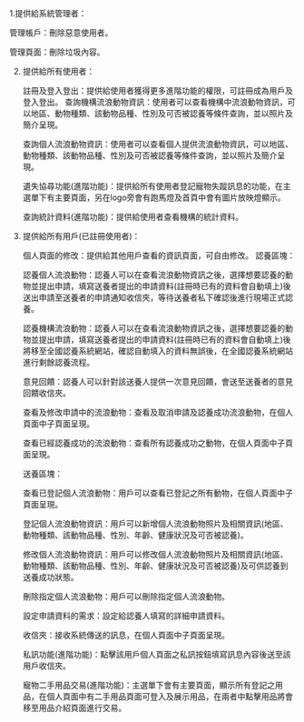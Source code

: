  1.提供給系統管理者：

   管理帳戶：刪除惡意使用者。

   管理頁面：刪除垃圾內容。

2. 提供給所有使用者：

   註冊及登入登出：提供給使用者獲得更多進階功能的權限，可註冊成為用戶及登入登出。
   查詢機構流浪動物資訊：使用者可以查看機構中流浪動物資訊，可以地區、動物種類、該動物品種、性別及可否被認養等條件查詢，並以照片及簡介呈現。

   查詢個人流浪動物資訊：使用者可以查看個人提供流浪動物資訊，可以地區、動物種類、該動物品種、性別及可否被認養等條件查詢，並以照片及簡介呈現。

   遺失協尋功能(進階功能)：提供給所有使用者登記寵物失蹤訊息的功能，在主選單下有主要頁面，另在logo旁會有跑馬燈及首頁中會有圖片放映燈顯示。

   查詢統計資料(進階功能)：提供給使用者查看機構的統計資料。

3. 提供給所有用戶(已註冊使用者)：

   個人頁面的修改：提供給其他用戶查看的資訊頁面，可自由修改。
   認養區塊：

   認養個人流浪動物：認養人可以在查看流浪動物資訊之後，選擇想要認養的動物並提出申請，填寫送養者提出的申請資料(註冊時已有的資料會自動填上)後送出申請至送養者的申請通知收信夾，等待送養者私下確認後進行現場正式認養。

   認養機構流浪動物：認養人可以在查看流浪動物資訊之後，選擇想要認養的動物並提出申請，填寫送養者提出的申請資料(註冊時已有的資料會自動填上)後將移至全國認養系統網站，確認自動填入的資料無誤後，在全國認養系統網站進行剩餘認養流程。

   意見回饋：認養人可以針對該送養人提供一次意見回饋，會送至送養者的意見回饋收信夾。

   查看及修改申請中的流浪動物：查看及取消申請及認養成功流浪動物，在個人頁面中子頁面呈現。

   查看已經認養成功的流浪動物：查看所有認養成功之動物，在個人頁面中子頁面呈現。

   送養區塊：

   查看已登記個人流浪動物：用戶可以查看已登記之所有動物，在個人頁面中子頁面呈現。

   登記個人流浪動物資訊：用戶可以新增個人流浪動物照片及相關資訊(地區、動物種類、該動物品種、性別、年齡、健康狀況及可否被認養)。

   修改個人流浪動物資訊：用戶可以修改個人流浪動物照片及相關資訊(地區、動物種類、該動物品種、性別、年齡、健康狀況及可否被認養)及可供認養到送養成功狀態。

   刪除指定個人流浪動物：用戶可以刪除指定個人流浪動物。

   設定申請資料的需求：設定給認養人填寫的詳細申請資料。

   收信夾：接收系統傳送的訊息，在個人頁面中子頁面呈現。

   私訊功能(進階功能)：點擊該用戶個人頁面之私訊按鈕填寫訊息內容後送至該用戶收信夾。

   寵物二手用品交易(進階功能)：主選單下會有主要頁面，顯示所有登記之用品，在個人頁面中有二手用品頁面可登入及展示用品，在兩者中點擊用品將會移至用品介紹頁面進行交易。
